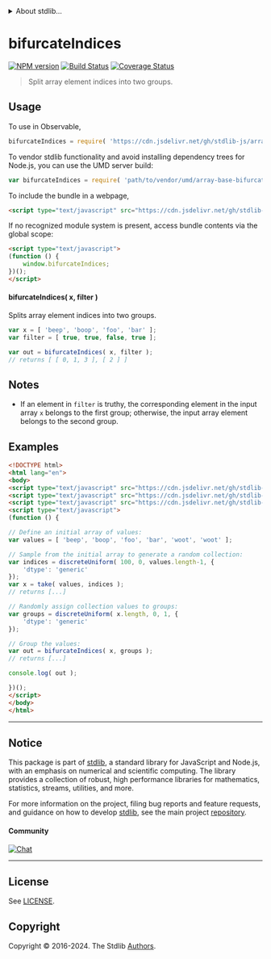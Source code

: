 <!--

@license Apache-2.0

Copyright (c) 2023 The Stdlib Authors.

Licensed under the Apache License, Version 2.0 (the "License");
you may not use this file except in compliance with the License.
You may obtain a copy of the License at

   http://www.apache.org/licenses/LICENSE-2.0

Unless required by applicable law or agreed to in writing, software
distributed under the License is distributed on an "AS IS" BASIS,
WITHOUT WARRANTIES OR CONDITIONS OF ANY KIND, either express or implied.
See the License for the specific language governing permissions and
limitations under the License.

-->


<details>
  <summary>
    About stdlib...
  </summary>
  <p>We believe in a future in which the web is a preferred environment for numerical computation. To help realize this future, we've built stdlib. stdlib is a standard library, with an emphasis on numerical and scientific computation, written in JavaScript (and C) for execution in browsers and in Node.js.</p>
  <p>The library is fully decomposable, being architected in such a way that you can swap out and mix and match APIs and functionality to cater to your exact preferences and use cases.</p>
  <p>When you use stdlib, you can be absolutely certain that you are using the most thorough, rigorous, well-written, studied, documented, tested, measured, and high-quality code out there.</p>
  <p>To join us in bringing numerical computing to the web, get started by checking us out on <a href="https://github.com/stdlib-js/stdlib">GitHub</a>, and please consider <a href="https://opencollective.com/stdlib">financially supporting stdlib</a>. We greatly appreciate your continued support!</p>
</details>

# bifurcateIndices

[![NPM version][npm-image]][npm-url] [![Build Status][test-image]][test-url] [![Coverage Status][coverage-image]][coverage-url] <!-- [![dependencies][dependencies-image]][dependencies-url] -->

> Split array element indices into two groups.

<!-- Section to include introductory text. Make sure to keep an empty line after the intro `section` element and another before the `/section` close. -->

<section class="intro">

</section>

<!-- /.intro -->

<!-- Package usage documentation. -->



<section class="usage">

## Usage

To use in Observable,

```javascript
bifurcateIndices = require( 'https://cdn.jsdelivr.net/gh/stdlib-js/array-base-bifurcate-indices@umd/browser.js' )
```

To vendor stdlib functionality and avoid installing dependency trees for Node.js, you can use the UMD server build:

```javascript
var bifurcateIndices = require( 'path/to/vendor/umd/array-base-bifurcate-indices/index.js' )
```

To include the bundle in a webpage,

```html
<script type="text/javascript" src="https://cdn.jsdelivr.net/gh/stdlib-js/array-base-bifurcate-indices@umd/browser.js"></script>
```

If no recognized module system is present, access bundle contents via the global scope:

```html
<script type="text/javascript">
(function () {
    window.bifurcateIndices;
})();
</script>
```

#### bifurcateIndices( x, filter )

Splits array element indices into two groups.

```javascript
var x = [ 'beep', 'boop', 'foo', 'bar' ];
var filter = [ true, true, false, true ];

var out = bifurcateIndices( x, filter );
// returns [ [ 0, 1, 3 ], [ 2 ] ]
```

</section>

<!-- /.usage -->

<!-- Package usage notes. Make sure to keep an empty line after the `section` element and another before the `/section` close. -->

<section class="notes">

## Notes

-   If an element in `filter` is truthy, the corresponding element in the input array `x` belongs to the first group; otherwise, the input array element belongs to the second group.

</section>

<!-- /.notes -->

<!-- Package usage examples. -->

<section class="examples">

## Examples

<!-- eslint no-undef: "error" -->

```html
<!DOCTYPE html>
<html lang="en">
<body>
<script type="text/javascript" src="https://cdn.jsdelivr.net/gh/stdlib-js/random-array-discrete-uniform@umd/browser.js"></script>
<script type="text/javascript" src="https://cdn.jsdelivr.net/gh/stdlib-js/array-base-take-indexed@umd/browser.js"></script>
<script type="text/javascript" src="https://cdn.jsdelivr.net/gh/stdlib-js/array-base-bifurcate-indices@umd/browser.js"></script>
<script type="text/javascript">
(function () {

// Define an initial array of values:
var values = [ 'beep', 'boop', 'foo', 'bar', 'woot', 'woot' ];

// Sample from the initial array to generate a random collection:
var indices = discreteUniform( 100, 0, values.length-1, {
    'dtype': 'generic'
});
var x = take( values, indices );
// returns [...]

// Randomly assign collection values to groups:
var groups = discreteUniform( x.length, 0, 1, {
    'dtype': 'generic'
});

// Group the values:
var out = bifurcateIndices( x, groups );
// returns [...]

console.log( out );

})();
</script>
</body>
</html>
```

</section>

<!-- /.examples -->

<!-- Section to include cited references. If references are included, add a horizontal rule *before* the section. Make sure to keep an empty line after the `section` element and another before the `/section` close. -->

<section class="references">

</section>

<!-- /.references -->

<!-- Section for related `stdlib` packages. Do not manually edit this section, as it is automatically populated. -->

<section class="related">

</section>

<!-- /.related -->

<!-- Section for all links. Make sure to keep an empty line after the `section` element and another before the `/section` close. -->


<section class="main-repo" >

* * *

## Notice

This package is part of [stdlib][stdlib], a standard library for JavaScript and Node.js, with an emphasis on numerical and scientific computing. The library provides a collection of robust, high performance libraries for mathematics, statistics, streams, utilities, and more.

For more information on the project, filing bug reports and feature requests, and guidance on how to develop [stdlib][stdlib], see the main project [repository][stdlib].

#### Community

[![Chat][chat-image]][chat-url]

---

## License

See [LICENSE][stdlib-license].


## Copyright

Copyright &copy; 2016-2024. The Stdlib [Authors][stdlib-authors].

</section>

<!-- /.stdlib -->

<!-- Section for all links. Make sure to keep an empty line after the `section` element and another before the `/section` close. -->

<section class="links">

[npm-image]: http://img.shields.io/npm/v/@stdlib/array-base-bifurcate-indices.svg
[npm-url]: https://npmjs.org/package/@stdlib/array-base-bifurcate-indices

[test-image]: https://github.com/stdlib-js/array-base-bifurcate-indices/actions/workflows/test.yml/badge.svg?branch=v0.2.0
[test-url]: https://github.com/stdlib-js/array-base-bifurcate-indices/actions/workflows/test.yml?query=branch:v0.2.0

[coverage-image]: https://img.shields.io/codecov/c/github/stdlib-js/array-base-bifurcate-indices/main.svg
[coverage-url]: https://codecov.io/github/stdlib-js/array-base-bifurcate-indices?branch=main

<!--

[dependencies-image]: https://img.shields.io/david/stdlib-js/array-base-bifurcate-indices.svg
[dependencies-url]: https://david-dm.org/stdlib-js/array-base-bifurcate-indices/main

-->

[chat-image]: https://img.shields.io/gitter/room/stdlib-js/stdlib.svg
[chat-url]: https://app.gitter.im/#/room/#stdlib-js_stdlib:gitter.im

[stdlib]: https://github.com/stdlib-js/stdlib

[stdlib-authors]: https://github.com/stdlib-js/stdlib/graphs/contributors

[umd]: https://github.com/umdjs/umd
[es-module]: https://developer.mozilla.org/en-US/docs/Web/JavaScript/Guide/Modules

[deno-url]: https://github.com/stdlib-js/array-base-bifurcate-indices/tree/deno
[deno-readme]: https://github.com/stdlib-js/array-base-bifurcate-indices/blob/deno/README.md
[umd-url]: https://github.com/stdlib-js/array-base-bifurcate-indices/tree/umd
[umd-readme]: https://github.com/stdlib-js/array-base-bifurcate-indices/blob/umd/README.md
[esm-url]: https://github.com/stdlib-js/array-base-bifurcate-indices/tree/esm
[esm-readme]: https://github.com/stdlib-js/array-base-bifurcate-indices/blob/esm/README.md
[branches-url]: https://github.com/stdlib-js/array-base-bifurcate-indices/blob/main/branches.md

[stdlib-license]: https://raw.githubusercontent.com/stdlib-js/array-base-bifurcate-indices/main/LICENSE

</section>

<!-- /.links -->
